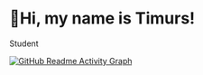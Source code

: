 # 👋Hi, my name is Timurs!
<p>Student</p>

[![GitHub Readme Activity Graph](https://github-readme-activity-graph.vercel.app/graph?username=19383562965)](https://github.com/19383562965/github-readme-activity-graph)
